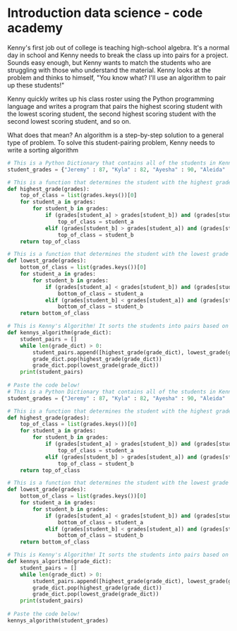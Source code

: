 # Introduction data science - code academy

Kenny's first job out of college is teaching high-school algebra. It's a normal day in school and Kenny needs to break the class up into pairs for a project. Sounds easy enough, but Kenny wants to match the students who are struggling with those who understand the material.
Kenny looks at the problem and thinks to himself, "You know what? I'll use an algorithm to pair up these students!"

Kenny quickly writes up his class roster using the Python programming language and writes a program that pairs the highest scoring student with the lowest scoring student, the second highest scoring student with the second lowest scoring student, and so on.

What does that mean?
An algorithm is a step-by-step solution to a general type of problem. To solve this student-pairing problem, Kenny needs to write a sorting algorithm

```python
# This is a Python Dictionary that contains all of the students in Kenny's class as well as their grades.
student_grades = {"Jeremy" : 87, "Kyla" : 82, "Ayesha" : 90, "Aleida" : 94, "Todd" : 79, "Maxwell" : 98, "Yolonda" : 81, "Kiyoko" : 71, "Dagmar" : 73, "Laura" : 91, "Shimeah" : 81, "Songqiao" : 92, "Frankie" : 87, "Natalia" : 95, "Gonzalo" : 82, "Pavel" : 78}

# This is a function that determines the student with the highest grade given a dictionary
def highest_grade(grades):
	top_of_class = list(grades.keys())[0]
	for student_a in grades:
		for student_b in grades:
			if (grades[student_a] > grades[student_b]) and (grades[student_a] > grades[top_of_class]):
				top_of_class = student_a
			elif (grades[student_b] > grades[student_a]) and (grades[student_b] > grades[top_of_class]):
				top_of_class = student_b
	return top_of_class

# This is a function that determines the student with the lowest grade given a dictionary
def lowest_grade(grades):
	bottom_of_class = list(grades.keys())[0]
	for student_a in grades:
		for student_b in grades:
			if (grades[student_a] < grades[student_b]) and (grades[student_a] < grades[bottom_of_class]):
				bottom_of_class = student_a
			elif (grades[student_b] < grades[student_a]) and (grades[student_b] < grades[bottom_of_class]):
				bottom_of_class = student_b
	return bottom_of_class

# This is Kenny's Algorithm! It sorts the students into pairs based on their grades.
def kennys_algorithm(grade_dict):
	student_pairs = []
	while len(grade_dict) > 0:
		student_pairs.append([highest_grade(grade_dict), lowest_grade(grade_dict)])
		grade_dict.pop(highest_grade(grade_dict))
		grade_dict.pop(lowest_grade(grade_dict))
	print(student_pairs)
  
# Paste the code below!
# This is a Python Dictionary that contains all of the students in Kenny's class as well as their grades.
student_grades = {"Jeremy" : 87, "Kyla" : 82, "Ayesha" : 90, "Aleida" : 94, "Todd" : 79, "Maxwell" : 98, "Yolonda" : 81, "Kiyoko" : 71, "Dagmar" : 73, "Laura" : 91, "Shimeah" : 81, "Songqiao" : 92, "Frankie" : 87, "Natalia" : 95, "Gonzalo" : 82, "Pavel" : 78}

# This is a function that determines the student with the highest grade given a dictionary
def highest_grade(grades):
	top_of_class = list(grades.keys())[0]
	for student_a in grades:
		for student_b in grades:
			if (grades[student_a] > grades[student_b]) and (grades[student_a] > grades[top_of_class]):
				top_of_class = student_a
			elif (grades[student_b] > grades[student_a]) and (grades[student_b] > grades[top_of_class]):
				top_of_class = student_b
	return top_of_class

# This is a function that determines the student with the lowest grade given a dictionary
def lowest_grade(grades):
	bottom_of_class = list(grades.keys())[0]
	for student_a in grades:
		for student_b in grades:
			if (grades[student_a] < grades[student_b]) and (grades[student_a] < grades[bottom_of_class]):
				bottom_of_class = student_a
			elif (grades[student_b] < grades[student_a]) and (grades[student_b] < grades[bottom_of_class]):
				bottom_of_class = student_b
	return bottom_of_class

# This is Kenny's Algorithm! It sorts the students into pairs based on their grades.
def kennys_algorithm(grade_dict):
	student_pairs = []
	while len(grade_dict) > 0:
		student_pairs.append([highest_grade(grade_dict), lowest_grade(grade_dict)])
		grade_dict.pop(highest_grade(grade_dict))
		grade_dict.pop(lowest_grade(grade_dict))
	print(student_pairs)
  
# Paste the code below!
kennys_algorithm(student_grades)
```
